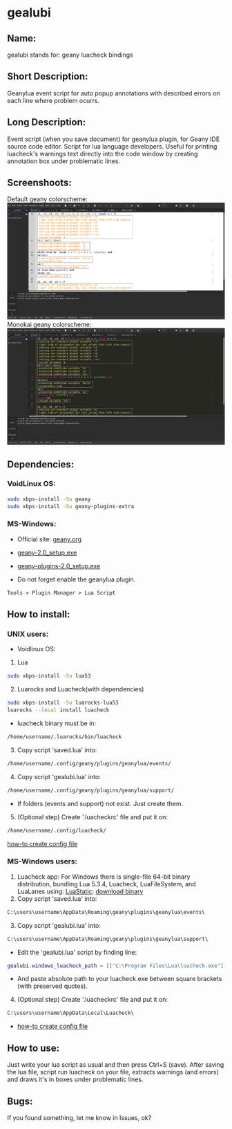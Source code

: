 # gealubi
## Name:
gealubi stands for: geany luacheck bindings
## Short Description:
Geanylua event script for auto popup annotations with described errors on each line where problem ocurrs.
## Long Description:
Event script (when you save document) for geanylua plugin, for Geany IDE source code editor. Script for lua language developers. Useful for printing luacheck's warnings text directly into the code window by creating annotation box under problematic lines.
## Screenshoots:
Default geany colorscheme:
![preview](https://github.com/Yenoxel/gealubi/blob/main/geany-default-colorscheme-luacheck-warnings.png)
Monokai geany colorscheme:
![preview2](https://github.com/Yenoxel/gealubi/blob/main/geany-monokai-colorscheme-luacheck-warnings.png)
## Dependencies:
### VoidLinux OS:
````bash
sudo xbps-install -Su geany
sudo xbps-install -Su geany-plugins-extra
````
### MS-Windows:
- Official site: [geany.org](https://www.geany.org/download/releases/)
- [geany-2.0_setup.exe](https://download.geany.org/geany-2.0_setup.exe)
- [geany-plugins-2.0_setup.exe](https://plugins.geany.org/geany-plugins/geany-plugins-2.0_setup.exe)

- Do not forget enable the geanylua plugin.
````markdown
Tools > Plugin Manager > Lua Script 
````
## How to install:
### UNIX users:
- Voidlinux OS:
1. Lua
````bash
sudo xbps-install -Su lua53
````
2. Luarocks and Luacheck(with dependencies)
````bash
sudo xbps-install -Su luarocks-lua53
luarocks --local install luacheck
````
- luacheck binary must be in:
````markdown
/home/username/.luarocks/bin/luacheck
````
3. Copy script 'saved.lua' into:
````markdown
/home/username/.config/geany/plugins/geanylua/events/
````
4. Copy script 'gealubi.lua' into:
````markdown
/home/username/.config/geany/plugins/geanylua/support/
````
- If folders (events and support) not exist. Just create them.
5. (Optional step) Create '.luacheckrc' file and put it on:
````markdown
/home/username/.config/luacheck/
````
[how-to create config file](https://luacheck.readthedocs.io/en/stable/config.html)
### MS-Windows users:
1. Luacheck app:
For Windows there is single-file 64-bit binary distribution, bundling Lua 5.3.4, Luacheck, LuaFileSystem, and LuaLanes using: [LuaStatic](https://github.com/ers35/luastatic): [download binary](https://github.com/lunarmodules/luacheck/releases/download/v1.2.0/luacheck.exe)
2. Copy script 'saved.lua' into:
````markdown
C:\users\username\AppData\Roaming\geany\plugins\geanylua\events\
````
3. Copy script 'gealubi.lua' into:
````markdown
C:\users\username\AppData\Roaming\geany\plugins\geanylua\support\
````
- Edit the 'gealubi.lua' script by finding line:
````lua
gealubi.windows_luacheck_path = [["C:\Program Files\Lua\luacheck.exe"]]
````
- And paste absolute path to your luacheck.exe between square brackets (with preserved quotes).
4. (Optional step) Create '.luacheckrc' file and put it on:
````markdown
C:\users\username\AppData\Local\Luacheck\
````
- [how-to create config file](https://luacheck.readthedocs.io/en/stable/config.html)
## How to use:
Just write your lua script as usual and then press Ctrl+S (save). After saving the lua file, script run luacheck on your file, extracts warnings (and errors) and draws it's in boxes under problematic lines.
## Bugs:
If you found something, let me know in Issues, ok?
